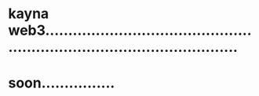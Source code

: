 # kayna web3...............................................................................................
# soon................
